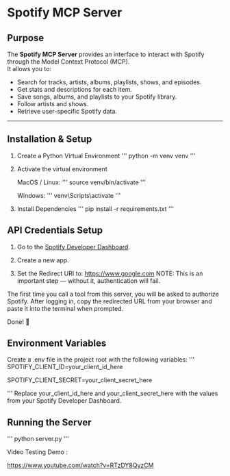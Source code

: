 # Spotify MCP Server

##  Purpose
The **Spotify MCP Server** provides an interface to interact with Spotify through the Model Context Protocol (MCP).  
It allows you to:
- Search for tracks, artists, albums, playlists, shows, and episodes.
- Get stats and descriptions for each item.
- Save songs, albums, and playlists to your Spotify library.
- Follow artists and shows.
- Retrieve user-specific Spotify data.

---

##  Installation & Setup


1) Create a Python Virtual Environment
'''
    python -m venv venv
'''

2) Activate the virtual environment

    MacOS / Linux:
'''
    source venv/bin/activate
'''

    Windows:
'''
    venv\Scripts\activate
'''
3) Install Dependencies
'''
    pip install -r requirements.txt
'''

## API Credentials Setup


1) Go to the [Spotify Developer Dashboard](https://developer.spotify.com/dashboard).

2) Create a new app.

3) Set the Redirect URI to:
https://www.google.com
NOTE: This is an important step — without it, authentication will fail.

The first time you call a tool from this server, you will be asked to authorize Spotify.
After logging in, copy the redirected URL from your browser and paste it into the terminal when prompted.

Done! 🎉

## Environment Variables

Create a .env file in the project root with the following variables:
'''
SPOTIFY_CLIENT_ID=your_client_id_here

SPOTIFY_CLIENT_SECRET=your_client_secret_here

'''
Replace your_client_id_here and your_client_secret_here with the values from your Spotify Developer Dashboard.

## Running the Server

'''
python server.py
'''

Video Testing Demo :

https://www.youtube.com/watch?v=RTzDY8QyzCM